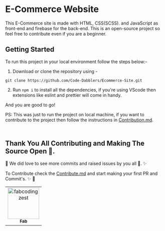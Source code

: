 # E-Commerce Website

This E-Commerce site is made with HTML, CSS(SCSS). and JavaScript as front-end and firebase for the back-end. This is an open-source project so feel free to contribute even if you are a beginner.

## Getting Started

To run this project in your local environment follow the steps below:-

1. Download or clone the repository using - 

`git clone https://github.com/Code-Dabblers/Ecommerce-Site.git`

2. Run `npm i` to install all the dependencies, if you're using VScode then extensions like eslint and prettier will come in handy.

And you are good to go!

PS: This was just to run the project on local machine, if you want to contribute to the project then follow the instructions in [Contribution.md](Contribution.md).


## <br /> Thank You All Contributing and Making The Source Open :stars:.
:tada: We did love to see more commits and raised issues by you all :tada:.
:sparkles: 

To Contribute check the [Contribute.md](Contribution.md) and start making your first PR and Commit's. :sparkles: :tada:
<table>
    <tr>
        <td align="center">
            <a href="https://github.com/fabcodingzest">
                <img src="https://avatars1.githubusercontent.com/u/48706652?v=4" width="100;" alt="fabcodingzest"/>
                <br />
                <sub><b>Fab</b></sub>
            </a>
        </td>
    </tr>
</table>
